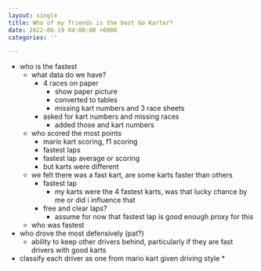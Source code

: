 ```yaml
---
layout: single
title: Who of my friends is the best Go Karter?
date: 2022-06-19 04:00:00 +0000
categories: ''

---
```

* who is the fastest
  * what data do we have?
    * 4 races on paper
      * show paper picture
      * converted to tables
      * missing kart numbers and 3 race sheets
    * asked for kart numbers and missing races
      * added those and kart numbers
  * who scored the most points
    * mario kart scoring, f1 scoring
    * fastest laps
    * fastest lap average or scoring
    * but karts were different
  * we felt there was a fast kart, are some karts faster than others
    * fastest lap
      * my karts were the 4 fastest karts, was that lucky chance by me or did i influence that
    * free and clear laps? 
      * assume for now that fastest lap is good enough proxy for this
  * who was fastest
* who drove the most defensively (pat?)
  * ability to keep other drivers behind, particularly if they are fast drivers with good karts
* classify each driver as one from mario kart given driving style
  \*